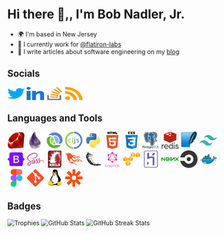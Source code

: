 # Hi there 👋,, I'm Bob Nadler, Jr.

- 🌍  I'm based in New Jersey
- 🏢  I currently work for [@flatiron-labs](https://github.com/flatiron-labs)
- 📝  I write articles about software engineering on my [blog](https://bobnadler.com)

## Socials
<div align="left">
    <a href="https://twitter.com/bnadlerjr" target="blank"><img align="center" src="https://raw.githubusercontent.com/bnadlerjr/bnadlerjr/main/icons/twitter.svg" alt="bnadlerjr" height="30" width="40" /></a>
    <a href="https://www.linkedin.com/in/bobnadlerjr" target="blank"><img align="center" src="https://raw.githubusercontent.com/bnadlerjr/bnadlerjr/main/icons/linked-in.svg" alt="bnadlerjr" height="30" width="40" /></a>
    <a href="https://stackoverflow.com/users/117430/bob-nadler" target="blank"><img align="center" src="https://raw.githubusercontent.com/bnadlerjr/bnadlerjr/main/icons/stack-overflow.svg" alt="bnadlerjr" height="30" width="40" /></a>
    <a href="https://bobnadler.com/feed.xml" target="blank"><img align="center" src="https://raw.githubusercontent.com/bnadlerjr/bnadlerjr/main/icons/rss.svg" alt="https://bobnadler.com/feed.xml" height="30" width="40" /></a>  
</div>

## Languages and Tools
<img src="https://raw.githubusercontent.com/bnadlerjr/bnadlerjr/main/icons/ruby-original.svg" alt="Ruby" width="40" height="40"/> <img src="https://raw.githubusercontent.com/bnadlerjr/bnadlerjr/main/icons/elixir-original.svg" alt="Elixir" width="40" height="40"/> <img src="https://raw.githubusercontent.com/bnadlerjr/bnadlerjr/main/icons/clojure-original.svg" alt="Clojure" width="40" height="40"/> <img src="https://raw.githubusercontent.com/bnadlerjr/bnadlerjr/main/icons/clojurescript-original.svg" alt="Clojurescript" width="40" height="40"/> <img src="https://raw.githubusercontent.com/bnadlerjr/bnadlerjr/main/icons/python-original.svg" alt="Python" width="40" height="40"/> <img src="https://raw.githubusercontent.com/bnadlerjr/bnadlerjr/main/icons/html5-original-wordmark.svg" alt="HTML5" width="40" height="40"/> <img src="https://raw.githubusercontent.com/bnadlerjr/bnadlerjr/main/icons/css3-original-wordmark.svg" alt="CSS3" width="40" height="40"/> <img src="https://raw.githubusercontent.com/bnadlerjr/bnadlerjr/main/icons/postgresql-original-wordmark.svg" alt="PostgreSQL" width="40" height="40"/> <img src="https://raw.githubusercontent.com/bnadlerjr/bnadlerjr/main/icons/redis-original-wordmark.svg" alt="Redis" width="40" height="40"/> <img src="https://raw.githubusercontent.com/bnadlerjr/bnadlerjr/main/icons/sqlite-original.svg" alt="Sqlite" width="40" height="40"/> <img src="https://raw.githubusercontent.com/bnadlerjr/bnadlerjr/main/icons/tailwindcss-plain.svg" alt="Tailwind" width="40" height="40"/> <img src="https://raw.githubusercontent.com/bnadlerjr/bnadlerjr/main/icons/bootstrap-original.svg" alt="Bootstrap" width="40" height="40"/> <img src="https://raw.githubusercontent.com/bnadlerjr/bnadlerjr/main/icons/sass-original.svg" alt="Sass" width="40" height="40"/> <img src="https://raw.githubusercontent.com/bnadlerjr/bnadlerjr/main/icons/rails-original-wordmark.svg" alt="Rails" width="40" height="40"/> <img src="https://raw.githubusercontent.com/bnadlerjr/bnadlerjr/main/icons/phoenix-original.svg" alt="Phoenix" width="40" height="40"/> <img src="https://raw.githubusercontent.com/bnadlerjr/bnadlerjr/main/icons/flask-original.svg" alt="Flask" width="40" height="40"/> <img src="https://raw.githubusercontent.com/bnadlerjr/bnadlerjr/main/icons/graphql-plain-wordmark.svg" alt="GraphQL" width="40" height="40"/> <img src="https://raw.githubusercontent.com/bnadlerjr/bnadlerjr/main/icons/amazonwebservices-original.svg" alt="AWS" width="40" height="40"/> <img src="https://raw.githubusercontent.com/bnadlerjr/bnadlerjr/main/icons/heroku-original.svg" alt="Heroku" width="40" height="40"/> <img src="https://raw.githubusercontent.com/bnadlerjr/bnadlerjr/main/icons/nginx-original.svg" alt="nginx" width="40" height="40"/> <img src="https://raw.githubusercontent.com/bnadlerjr/bnadlerjr/main/icons/circleci-plain.svg" alt="CircleCI" width="40" height="40"/> <img src="https://raw.githubusercontent.com/bnadlerjr/bnadlerjr/main/icons/docker-original.svg" alt="Docker" width="40" height="40"/> <img src="https://raw.githubusercontent.com/bnadlerjr/bnadlerjr/main/icons/figma-original.svg" alt="Figma" width="40" height="40"/> <img src="https://raw.githubusercontent.com/bnadlerjr/bnadlerjr/main/icons/git-original.svg" alt="Git" width="40" height="40"/> <img src="https://raw.githubusercontent.com/bnadlerjr/bnadlerjr/main/icons/linux-original.svg" alt="Linux" width="40" height="40"/> <img src="https://raw.githubusercontent.com/bnadlerjr/bnadlerjr/main/icons/zapier-icon.svg" alt="Zapier" width="40" height="40"/>

## Badges
![Trophies](https://github-profile-trophy.vercel.app/?username=bnadlerjr&margin-w=15&margin-h=15&column=6)
![GitHub Stats](https://github-readme-stats.vercel.app/api/top-langs?username=bnadlerjr&show_icons=true&locale=en&layout=compact)
![GitHub Streak Stats](https://github-readme-streak-stats.herokuapp.com/?user=bnadlerjr)

